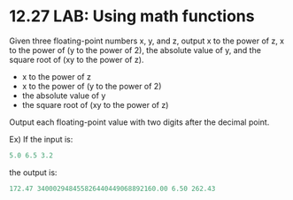 # 12.27 LAB: Using math functions

Given three floating-point numbers x, y, and z, output x to the power of z, x to the power of (y to the power of 2), the absolute value of y, and the square root of (xy to the power of z).   
* x to the power of z
* x to the power of (y to the power of 2)
* the absolute value of y
* the square root of (xy to the power of z)

Output each floating-point value with two digits after the decimal point.   

Ex) If the input is:
```c
5.0 6.5 3.2
```
the output is:
```c
172.47 340002948455826440449068892160.00 6.50 262.43
```
